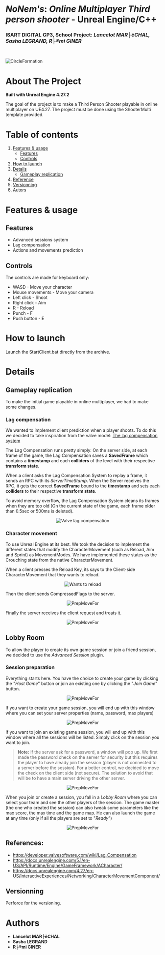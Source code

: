 # *NoNem's*: *Online Multiplayer Third person shooter* - **Unreal Engine/C++**
### ISART DIGITAL GP3, School Project: *Lancelot MAR├ëCHAL, Sasha LEGRAND, R├®mi GINER*  

<br>

![CircleFormation](Annexes/lobby.png)

<!-- ABOUT THE PROJECT -->
# About The Project 
**Built with Unreal Engine 4.27.2**

The goal of the project is to make a Third Person Shooter playable in online multiplayer on UE4.27. The project must be done using the ShooterMulti template provided.

# Table of contents
1. [Features & usage](#features--usage)
    - [Features](#features)
    - [Controls](#controls)
3. [How to launch](#how-to-launch)
5. [Details](#details)
    - [Gameplay replication](#gameplay-replication)
5. [Reference](#references)
6. [Versionning](#versionning)
6. [Autors](#authors)

# Features & usage

## Features
- Advanced sessions system
- Lag compensation
- Actions and movements prediction

## Controls
The controls are made for keyboard only:
- WASD - Move your character
- Mouse movements - Move your camera
- Left click - Shoot
- Right click - Aim
- R - Reload
- Punch - F
- Push button - E

# How to launch
Launch the StartClient.bat directly from the archive.

# Details

## Gameplay replication 
To make the initial game playable in online multiplayer, we had to make some changes.

### **Lag compensation**
We wanted to implement client prediction when a player shoots. To do this 
we decided to take inspiration from the valve model: [The lag compensation system](https://developer.valvesoftware.com/wiki/Lag_Compensation.)

The Lag Compensation runs pretty simply: On the server side, at each frame of the game, the Lag Compensation saves a **SavedFrame** which contains a **timestamp**  and each **colliders** of the level with their respective **transform state**.

When a client asks the Lag Compensation System to replay a frame, it sends an RPC with its *ServerTimeStamp*. When the Server receives the RPC, it gets the correct **SavedFrame** bound to the **timestamp** and sets each **colliders** to their respective **transform state**.

To avoid memory overflow, the Lag Compensation System cleans its frames when they are too old (On the current state of the game, each frame older than 0.5sec or 500ms is deleted).

<div style="text-align:center">

![Valve lag compensation](Annexes/ValveLagCompensation.png)
</div>

### **Character movement**
To use Unreal Engine at its best. We took the decision to implement the different states that modify the CharacterMovement (such as Reload, Aim and Sprint) as MovementModes. We have implemented these states as the Crouching state from the native CharacterMovement.

When a client presses the Reload Key, its says to the Client-side CharacterMovement that they wants to reload.

<div style="text-align:center">

![Wants to reload](Annexes/WantToReload.png)
</div>

Then the client sends CompressedFlags to the server.

<div style="text-align:center">

![PrepMoveFor](Annexes/PreMoveFor.png)
</div>

Finally the server receives the client request and treats it.

<div style="text-align:center">

![PrepMoveFor](Annexes/WantsToServerSide.png)
</div>

## Lobby Room
To allow the player to create its own game session or join a friend session, we decided to use the *Advanced Session* plugin.

### **Session preparation**
Everything starts here. You have the choice to create your game by clicking the "*Host Game*" button or join an existing one by clicking the "*Join Game*" button.

<div style="text-align:center">

![PrepMoveFor](Annexes/MultiMenu.png)
</div>

If you want to create your game session, you will end up with this window where you can set your server properties (name, password, max players)

<div style="text-align:center">

![PrepMoveFor](Annexes/SessionCreation.png)
</div>

If you want to join an existing game session, you will end up with this window where all the sessions will be listed. Simply click on the session you want to join.

> **Note:** If the server ask for a password, a window will pop up. We first made the password check on the server for security but this requires the player to have aleady join the session (player is not connected to a server before the session). For a better control, we decided to move the check on the client side (not secure). The solution to avoid that will be to have a main server driving the other server.

<div style="text-align:center">

![PrepMoveFor](Annexes/FindingSession.png)
</div>

When you join or create a session, you fall in a *Lobby Room* where you can select your team and see the other players of the session. The game master (the one who created the session) can also tweak some parameters like the max score, the max time and the game map. He can also launch the game at any time (only if all the players are set to "*Ready*")

<div style="text-align:center">

![PrepMoveFor](Annexes/FindingSession.png)
</div>

## References:
- https://developer.valvesoftware.com/wiki/Lag_Compensation
- https://docs.unrealengine.com/5.1/en-US/API/Runtime/Engine/GameFramework/ACharacter/
- https://docs.unrealengine.com/4.27/en-US/InteractiveExperiences/Networking/CharacterMovementComponent/

## Versionning
Perforce for the versioning.

# Authors
* **Lancelot MAR├ëCHAL**
* **Sasha LEGRAND**
* **R├®mi GINER**
